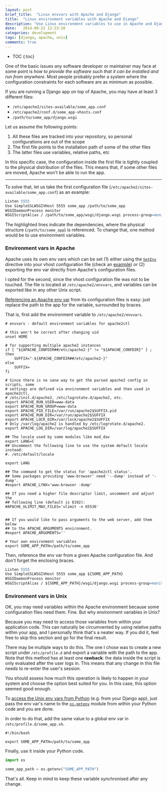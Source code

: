 ```yaml
---
layout: post
brief_title:  "Linux envvars with Apache and Django"
title:  "Linux environment variables with Apache and Django"
description: "Use Linux environment variables to use in Apache and Django configuration files"
date:   2014-09-22 12:23:10
categories: development
tags: [django, apache, unix]
comments: true
---
```


* TOC
{:toc}

One of the basic issues any software developer or maintainer may face at some point is *how to provide the software such that it can be installed and run from anywhere*. Most people probably prefer a system where the configuration constraints for each software are as minimum as possible.

<!--more-->

If you are running a Django app on top of Apache, you may have at least 3 different files:

* <code>/etc/apache2/sites-available/some_app.conf</code>
* <code>/etc/apache2/conf.d/some_app-vhosts.conf</code>
* <code>/path/to/some_app/django.wsgi</code>

Let us assume the following points:

1. All these files are tracked into your repository, so personal configurations are out of the scope
1. The first file points to the installation path of some of the other files
1. The latter files use variables, relative paths, etc

In this specific case, the configuration inside the first file is tightly coupled to the physical distribution of the files. This means that, if some other files are moved, Apache won't be able to run the app.

---

To solve that, let us take the first configuration file (<code>/etc/apache2/sites-available/some_app.conf</code>) as an example:

```apache
Listen 5555
Use SimpleSSLWSGIVHost 5555 some_app /path/to/some_app
WSGIDaemonProcess monitor
WSGIScriptAlias / /path/to/some_app/wsgi/django.wsgi process-group=monitor application-group=%{GLOBAL}
```

The highlighted lines indicate the dependencies, where the physical structure (<code>/path/to/some_app</code>) is referenced. To change that, one method would be to use environment variables.

### Environment vars in Apache

Apache uses its own env vars which can be set (1) either using the [<code>SetEnv</code>](http://httpd.apache.org/docs/2.0/mod/mod_env.html#setenv) directive into your vhost configuration file (check an [example](http://stackoverflow.com/questions/10902433/setting-environment-variables-for-accessing-in-php)) or (2) exporting the env var directly from Apache's configuration files.

I opted for the second, since the vhost configuration file was not to be touched. The file is located at <code>/etc/apache2/envvars</code>, and variables can be exported like in any other Unix script.

<u>Referencing an Apache env var</u> from its configuration files is easy: just replace the path to the app for the variable, surrounded by braces.

That is, first add the environment variable to <code>/etc/apache2/envvars</code>.

```shell
# envvars - default environment variables for apache2ctl

# this won't be correct after changing uid
unset HOME

# for supporting multiple apache2 instances
if [ "${APACHE_CONFDIR##/etc/apache2-}" != "${APACHE_CONFDIR}" ] ; then
	SUFFIX="-${APACHE_CONFDIR##/etc/apache2-}"
else
	SUFFIX=
fi

# Since there is no sane way to get the parsed apache2 config in scripts, some
# settings are defined via environment variables and then used in apache2ctl,
# /etc/init.d/apache2, /etc/logrotate.d/apache2, etc.
export APACHE_RUN_USER=www-data
export APACHE_RUN_GROUP=www-data
export APACHE_PID_FILE=/var/run/apache2$SUFFIX.pid
export APACHE_RUN_DIR=/var/run/apache2$SUFFIX
export APACHE_LOCK_DIR=/var/lock/apache2$SUFFIX
# Only /var/log/apache2 is handled by /etc/logrotate.d/apache2.
export APACHE_LOG_DIR=/var/log/apache2$SUFFIX

## The locale used by some modules like mod_dav
export LANG=C
## Uncomment the following line to use the system default locale instead:
#. /etc/default/locale

export LANG

## The command to get the status for 'apache2ctl status'.
## Some packages providing 'www-browser' need '--dump' instead of '-dump'.
#export APACHE_LYNX='www-browser -dump'

## If you need a higher file descriptor limit, uncomment and adjust the
## following line (default is 8192):
#APACHE_ULIMIT_MAX_FILES='ulimit -n 65536'


## If you would like to pass arguments to the web server, add them below
## to the APACHE_ARGUMENTS environment.
#export APACHE_ARGUMENTS=''

# Your own environment variables
export SOME_APP_PATH=/path/to/some_app
```

Then, reference the env var from a given Apache configuration file. And don't forget the enclosing braces.

```apache
Listen 5555
Use SimpleSSLWSGIVHost 5555 some_app ${SOME_APP_PATH}
WSGIDaemonProcess monitor
WSGIScriptAlias / ${SOME_APP_PATH}/wsgi/django.wsgi process-group=monitor application-group=%{GLOBAL}
```

### Environment vars in Unix

OK, you may need variables within the Apache environment because some configuration files need them. Fine. But why environment variables in Unix?

Because you may need to access those variables from within your application code. This can naturally be circumvented by using relative paths within your app, and I personally think that's a neater way. If you did it, feel free to skip this section and go for the final result.

There may be multiple ways to do this. The one I chose was to create a new script under <code>/etc/profile.d</code> and export a variable with the path to the app. Note that this method has at least one **rawback**: the data inside the script is only evaluated after the user logs in. This means that any change in this file needs to re-enter the user's session.

You should assess how much this operation is likely to happen in your system and choose the option best suited for you. In this case, this option seemed good enough.

To <u>access the Unix env vars from Python</u> (e.g. from your Django app), just pass the env var's name to the [<code>os.getenv</code>](https://docs.python.org/2/library/os.html#os.getenv) module from within your Python code and you are done.


In order to do that, add the same value to a global env var in <code>/etc/profile.d/some_app.sh</code>.

```shell
#!/bin/bash

export SOME_APP_PATH=/path/to/some_app
```

Finally, use it inside your Python code.

```python
import os

some_app_path = os.getenv("SOME_APP_PATH")
```

That's all. Keep in mind to keep these variable synchronised after any change.
